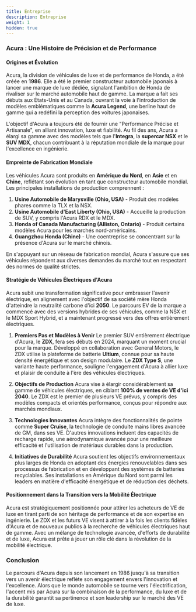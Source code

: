 ```yaml
---
title: Entreprise
description: Entreprise
weight: 1
hidden: true
---
```


### Acura : Une Histoire de Précision et de Performance

#### Origines et Évolution
Acura, la division de véhicules de luxe et de performance de Honda, a été créée en **1986**. Elle a été le premier constructeur automobile japonais à lancer une marque de luxe dédiée, signalant l'ambition de Honda de rivaliser sur le marché automobile haut de gamme. La marque a fait ses débuts aux États-Unis et au Canada, ouvrant la voie à l'introduction de modèles emblématiques comme la **Acura Legend**, une berline haut de gamme qui a redéfini la perception des voitures japonaises.

L'objectif d'Acura a toujours été de fournir une "Performance Précise et Artisanale", en alliant innovation, luxe et fiabilité. Au fil des ans, Acura a élargi sa gamme avec des modèles tels que l'**Integra**, la **supercar NSX** et le **SUV MDX**, chacun contribuant à la réputation mondiale de la marque pour l'excellence en ingénierie.

#### Empreinte de Fabrication Mondiale
Les véhicules Acura sont produits en **Amérique du Nord**, en **Asie** et en **Chine**, reflétant son évolution en tant que constructeur automobile mondial. Les principales installations de production comprennent :

1. **Usine Automobile de Marysville (Ohio, USA)** - Produit des modèles phares comme la TLX et la NSX.
2. **Usine Automobile d'East Liberty (Ohio, USA)** - Accueille la production de SUV, y compris l'Acura RDX et le MDX.
3. **Honda of Canada Manufacturing (Alliston, Ontario)** - Produit certains modèles Acura pour les marchés nord-américains.
4. **Guangzhou Honda (Chine)** - Une coentreprise se concentrant sur la présence d'Acura sur le marché chinois.

En s'appuyant sur un réseau de fabrication mondial, Acura s'assure que ses véhicules répondent aux diverses demandes du marché tout en respectant des normes de qualité strictes.

#### Stratégie de Véhicules Électriques d'Acura
Acura subit une transformation significative pour embrasser l'avenir électrique, en alignement avec l'objectif de sa société mère Honda d'atteindre la neutralité carbone d'ici **2050**. Le parcours EV de la marque a commencé avec des versions hybrides de ses véhicules, comme la NSX et le MDX Sport Hybrid, et a maintenant progressé vers des offres entièrement électriques.

1. **Premiers Pas et Modèles à Venir**
    Le premier SUV entièrement électrique d'Acura, le **ZDX**, fera ses débuts en 2024, marquant un moment crucial pour la marque. Développé en collaboration avec General Motors, le ZDX utilise la plateforme de batterie **Ultium**, connue pour sa haute densité énergétique et son design modulaire. Le **ZDX Type S**, une variante haute performance, souligne l'engagement d'Acura à allier luxe et plaisir de conduite à l'ère des véhicules électriques.

2. **Objectifs de Production**
    Acura vise à élargir considérablement sa gamme de véhicules électriques, en ciblant **100% de ventes de VE d'ici 2040**. Le ZDX est le premier de plusieurs VE prévus, y compris des modèles compacts et orientés performance, conçus pour répondre aux marchés mondiaux.

3. **Technologies Innovantes**
    Acura intègre des fonctionnalités de pointe comme **Super Cruise**, la technologie de conduite mains libres avancée de GM, dans ses VE. D'autres innovations incluent des capacités de recharge rapide, une aérodynamique avancée pour une meilleure efficacité et l'utilisation de matériaux durables dans la production.

4. **Initiatives de Durabilité**
    Acura soutient les objectifs environnementaux plus larges de Honda en adoptant des énergies renouvelables dans ses processus de fabrication et en développant des systèmes de batteries recyclables. Ses installations en Amérique du Nord sont parmi les leaders en matière d'efficacité énergétique et de réduction des déchets.

#### Positionnement dans la Transition vers la Mobilité Électrique
Acura est stratégiquement positionnée pour attirer les acheteurs de VE de luxe en tirant parti de son héritage de performance et de son expertise en ingénierie. Le ZDX et les futurs VE visent à attirer à la fois les clients fidèles d'Acura et de nouveaux publics à la recherche de véhicules électriques haut de gamme. Avec un mélange de technologie avancée, d'efforts de durabilité et de luxe, Acura est prête à jouer un rôle clé dans la révolution de la mobilité électrique.

### Conclusion
Le parcours d'Acura depuis son lancement en 1986 jusqu'à sa transition vers un avenir électrique reflète son engagement envers l'innovation et l'excellence. Alors que le monde automobile se tourne vers l'électrification, l'accent mis par Acura sur la combinaison de la performance, du luxe et de la durabilité garantit sa pertinence et son leadership sur le marché des VE de luxe.